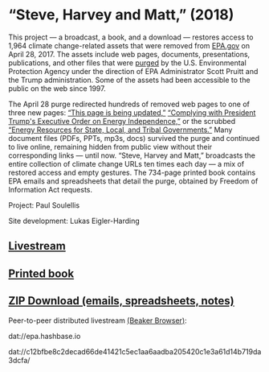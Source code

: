 # “Steve, Harvey and Matt,” (2018)

This project — a broadcast, a book, and a download — restores access to 1,964 climate change-related assets that were removed from [EPA.gov](http://www.epa.gov) on April 28, 2017. The assets include web pages, documents, presentations, publications, and other files that were [purged](https://www.washingtonpost.com/news/energy-environment/wp/2017/04/28/epa-website-removes-climate-science-site-from-public-view-after-two-decades/?utm_term=.da4068a9c17b) by the U.S. Environmental Protection Agency under the direction of EPA Administrator Scott Pruitt and the Trump administration. Some of the assets had been accessible to the public on the web since 1997. 

The April 28 purge redirected hundreds of removed web pages to one of three new pages: [“This page is being updated,”](https://www.epa.gov/sites/production/files/signpost/cc.html) [“Complying with President Trump's Executive Order on Energy Independence,”](https://www.epa.gov/energy-independence) or the scrubbed [“Energy Resources for State, Local, and Tribal Governments.”](https://www.epa.gov/statelocalenergy#) Many document files (PDFs, PPTs, mp3s, docs) survived the purge and continued to live online, remaining hidden from public view without their corresponding links — until now. “Steve, Harvey and Matt,” broadcasts the entire collection of climate change URLs ten times each day — a mix of restored access and empty gestures. The 734-page printed book contains EPA emails and spreadsheets that detail the purge, obtained by Freedom of Information Act requests.

Project: Paul Soulellis

Site development: Lukas Eigler-Harding


## [Livestream](http://epa.archive.work)

## [Printed book](http://www.lulu.com/shop/paul-soulellis/steve-harvey-and-matt/paperback/product-23572374.html)

## [ZIP Download (emails, spreadsheets, notes)](https://www.dropbox.com/s/0cf90u80drwiolh/Thank%20you%20for%20your%20assistance%20in%20this%20time-sensitive%20matter.zip?dl=0) 


Peer-to-peer distributed livestream [(Beaker Browser)](https://beakerbrowser.com/): 

dat://epa.hashbase.io 

dat://c12bfbe8c2decad66de41421c5ec1aa6aadba205420c1e3a61d14b719da3dcfa/

